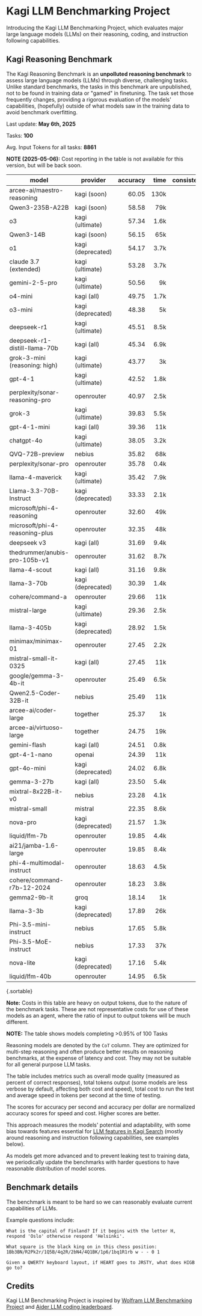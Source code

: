 # Kagi LLM Benchmarking Project

Introducing the Kagi LLM Benchmarking Project, which evaluates major large language models (LLMs) on their reasoning, coding, and instruction following capabilities.

## Kagi Reasoning Benchmark

The Kagi Reasoning Benchmark is an **unpolluted reasoning benchmark** to assess large language models (LLMs) through diverse, challenging tasks. Unlike standard benchmarks, the tasks in this benchmark are unpublished, not to be found in training data or "gamed" in finetuning. The task set those frequently changes, providing a rigorous evaluation of the models' capabilities, (hopefully) outside of what models saw in the training data to avoid benchmark overfitting. 

Last update: **May 6th, 2025** 

Tasks: **100**

Avg. Input Tokens for all tasks: **8861**

**NOTE (2025-05-06):** Cost reporting in the table is not available for this version, but will be back soon.

<div class="minimal-table-margins">

| model                          | provider          | accuracy | time | consistency_index | out_tokens |   tps |
|--------------------------------|-------------------|---------:|-----:|------------------:|-----------:|------:|
| arcee-ai/maestro-reasoning     | kagi (soon)       |    60.05 | 130k |              0.70 |       400k |  3.00 |
| Qwen3-235B-A22B                | kagi (soon)       |    58.58 |  79k |              0.76 |       290k |  3.64 |
| o3                             | kagi (ultimate)   |    57.34 | 1.6k |              0.72 |        12k |  7.75 |
| Qwen3-14B                      | kagi (soon)       |    56.15 |  65k |              0.70 |       310k |  4.71 |
| o1                             | kagi (deprecated) |    54.17 | 3.7k |              0.83 |       6.3k |  1.69 |
| claude 3.7 (extended)          | kagi (ultimate)   |    53.28 | 3.7k |              0.70 |       160k | 44.50 |
| gemini-2-5-pro                 | kagi (ultimate)   |    50.56 |   9k |              0.81 |        15k |  1.68 |
| o4-mini                        | kagi (all)        |    49.75 | 1.7k |              0.75 |       9.8k |  5.73 |
| o3-mini                        | kagi (deprecated) |    48.38 |   5k |              0.82 |        16k |  3.15 |
| deepseek-r1                    | kagi (ultimate)   |    45.51 | 8.5k |              0.74 |       180k | 21.80 |
| deepseek-r1-distill-llama-70b  | kagi (all)        |    45.34 | 6.9k |              0.77 |       200k | 28.46 |
| grok-3-mini (reasoning: high)  | kagi (ultimate)   |    43.77 |   3k |              0.65 |        12k |  3.88 |
| gpt-4-1                        | kagi (ultimate)   |    42.52 | 1.8k |              0.72 |        23k | 12.46 |
| perplexity/sonar-reasoning-pro | openrouter        |    40.97 | 2.5k |              0.77 |        20k |  7.80 |
| grok-3                         | kagi (ultimate)   |    39.83 | 5.5k |              0.71 |        35k |  6.25 |
| gpt-4-1-mini                   | kagi (all)        |    39.36 |  11k |              0.84 |        24k |  2.18 |
| chatgpt-4o                     | kagi (ultimate)   |    38.05 | 3.2k |              0.73 |        25k |  7.84 |
| QVQ-72B-preview                | nebius            |    35.82 |  68k |              0.68 |       190k |  2.78 |
| perplexity/sonar-pro           | openrouter        |    35.78 | 0.4k |              0.78 |        29k | 65.36 |
| llama-4-maverick               | kagi (ultimate)   |    35.42 | 7.9k |              0.67 |        40k |  5.03 |
| Llama-3.3-70B-Instruct         | kagi (deprecated) |    33.33 | 2.1k |              0.81 |        24k | 11.30 |
| microsoft/phi-4-reasoning      | openrouter        |    32.60 |  49k |              0.67 |       180k |  3.73 |
| microsoft/phi-4-reasoning-plus | openrouter        |    32.35 |  48k |              0.67 |       160k |  3.33 |
| deepseek v3                    | kagi (all)        |    31.69 | 9.4k |              0.74 |        44k |  4.67 |
| thedrummer/anubis-pro-105b-v1  | openrouter        |    31.62 | 8.7k |              0.81 |        27k |  3.16 |
| llama-4-scout                  | kagi (all)        |    31.16 | 9.8k |              0.74 |        36k |  3.65 |
| llama-3-70b                    | kagi (deprecated) |    30.39 | 1.4k |              0.80 |        40k | 28.05 |
| cohere/command-a               | openrouter        |    29.66 |  11k |              0.84 |        34k |  2.99 |
| mistral-large                  | kagi (ultimate)   |    29.36 | 2.5k |              0.88 |        30k | 12.12 |
| llama-3-405b                   | kagi (deprecated) |    28.92 | 1.5k |              0.88 |        27k | 17.74 |
| minimax/minimax-01             | openrouter        |    27.45 | 2.2k |              0.84 |        39k | 18.01 |
| mistral-small-it-0325          | kagi (all)        |    27.45 |  11k |              0.83 |        36k |  3.18 |
| google/gemma-3-4b-it           | openrouter        |    25.49 | 6.5k |              0.82 |        35k |  5.37 |
| Qwen2.5-Coder-32B-it           | nebius            |    25.49 |  11k |              0.82 |        25k |  2.28 |
| arcee-ai/coder-large           | together          |    25.37 |   1k |              0.82 |        25k | 23.70 |
| arcee-ai/virtuoso-large        | together          |    24.75 |  19k |              0.85 |        51k |  2.73 |
| gemini-flash                   | kagi (all)        |    24.51 | 0.8k |              0.72 |        13k | 17.35 |
| gpt-4-1-nano                   | openai            |    24.39 |  11k |              0.70 |        27k |  2.51 |
| gpt-4o-mini                    | kagi (deprecated) |    24.02 | 6.8k |              0.77 |        20k |  3.01 |
| gemma-3-27b                    | kagi (all)        |    23.50 | 5.4k |              0.82 |        13k |  2.50 |
| mixtral-8x22B-it-v0            | nebius            |    23.28 | 4.1k |              0.83 |        22k |  5.32 |
| mistral-small                  | mistral           |    22.35 | 8.6k |              0.79 |        20k |  2.35 |
| nova-pro                       | kagi (deprecated) |    21.57 | 1.3k |              0.80 |        18k | 14.44 |
| liquid/lfm-7b                  | openrouter        |    19.85 | 4.4k |              0.85 |        25k |  5.63 |
| ai21/jamba-1.6-large           | openrouter        |    19.85 | 8.4k |              0.81 |        20k |  2.43 |
| phi-4-multimodal-instruct      | openrouter        |    18.63 | 4.5k |              0.86 |        23k |  5.01 |
| cohere/command-r7b-12-2024     | openrouter        |    18.23 | 3.8k |              0.80 |        29k |  7.71 |
| gemma2-9b-it                   | groq              |    18.14 |   1k |              0.84 |        14k | 14.14 |
| llama-3-3b                     | kagi (deprecated) |    17.89 |  26k |              0.85 |        56k |  2.15 |
| Phi-3.5-mini-instruct          | nebius            |    17.65 | 5.8k |              0.82 |        34k |  5.96 |
| Phi-3.5-MoE-instruct           | nebius            |    17.33 |  37k |              0.81 |        98k |  2.66 |
| nova-lite                      | kagi (deprecated) |    17.16 | 5.4k |              0.82 |        27k |  5.01 |
| liquid/lfm-40b                 | openrouter        |    14.95 | 6.5k |              0.80 |        25k |  3.81 |

{.sortable}

</div>

**Note:** Costs in this table are heavy on output tokens, due to the nature of the benchmark tasks. These are not representative costs for use of these models as an agent, where the ratio of input to output tokens will be much different.

**NOTE:** The table shows models completing >0.95% of 100 Tasks 

Reasoning models are denoted by the `CoT` column. They are optimized for multi-step reasoning and often produce better results on reasoning benchmarks, at the expense of latency and cost. They may not be suitable for all general purpose LLM tasks.

The table includes metrics such as overall mode quality (measured as percent of correct responses), total tokens output (some models are less verbose by default, affecting both cost and speed), total cost to run the test and average speed in tokens per second at the time of testing.

The scores for accuracy per second and accuracy per dollar are normalized accuracy scores for speed and cost. Higher scores are better.

This approach measures the models' potential and adaptability, with some bias towards features essential for [LLM features in Kagi Search](./assistant.md) (mostly around reasoning and instruction following capabilities, see examples below).

As models get more advanced and to prevent leaking test to training data, we periodically update the benchmarks with harder questions to have reasonable distribution of model scores.

## Benchmark details

The benchmark is meant to be hard so we can reasonably evaluate current capabilities of LLMs.

Example questions include:

```
What is the capital of Finland? If it begins with the letter H, respond 'Oslo' otherwise respond 'Helsinki'.
```

```
What square is the black king on in this chess position: 1Bb3BN/R2Pk2r/1Q5B/4q2R/2bN4/4Q1BK/1p6/1bq1R1rb w - - 0 1
```

```
Given a QWERTY keyboard layout, if HEART goes to JRSTY, what does HIGB go to?
```

## Credits

Kagi LLM Benchmarking Project is inspired by [Wolfram LLM Benchmarking Project](https://www.wolfram.com/llm-benchmarking-project/) and [Aider LLM coding leaderboard](https://aider.chat/docs/leaderboards/).
